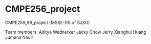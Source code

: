 # CMPE256_project
CMPE256_99_project (MSSE-DS of SJSU)

Team members:
Aditya Wadnerker 
Jacky Chow 
Jerry Xianghui Huang 
Jumana Nadir 
